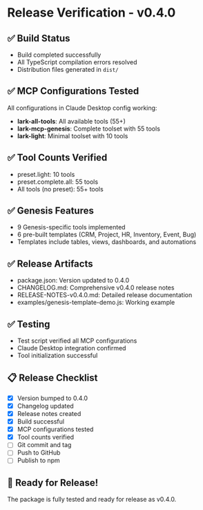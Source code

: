 # Release Verification - v0.4.0

## ✅ Build Status
- Build completed successfully
- All TypeScript compilation errors resolved
- Distribution files generated in `dist/`

## ✅ MCP Configurations Tested
All configurations in Claude Desktop config working:
- **lark-all-tools**: All available tools (55+)
- **lark-mcp-genesis**: Complete toolset with 55 tools
- **lark-light**: Minimal toolset with 10 tools

## ✅ Tool Counts Verified
- preset.light: 10 tools
- preset.complete.all: 55 tools
- All tools (no preset): 55+ tools

## ✅ Genesis Features
- 9 Genesis-specific tools implemented
- 6 pre-built templates (CRM, Project, HR, Inventory, Event, Bug)
- Templates include tables, views, dashboards, and automations

## ✅ Release Artifacts
- package.json: Version updated to 0.4.0
- CHANGELOG.md: Comprehensive v0.4.0 release notes
- RELEASE-NOTES-v0.4.0.md: Detailed release documentation
- examples/genesis-template-demo.js: Working example

## ✅ Testing
- Test script verified all MCP configurations
- Claude Desktop integration confirmed
- Tool initialization successful

## 📋 Release Checklist
- [x] Version bumped to 0.4.0
- [x] Changelog updated
- [x] Release notes created
- [x] Build successful
- [x] MCP configurations tested
- [x] Tool counts verified
- [ ] Git commit and tag
- [ ] Push to GitHub
- [ ] Publish to npm

## 🚀 Ready for Release!

The package is fully tested and ready for release as v0.4.0.